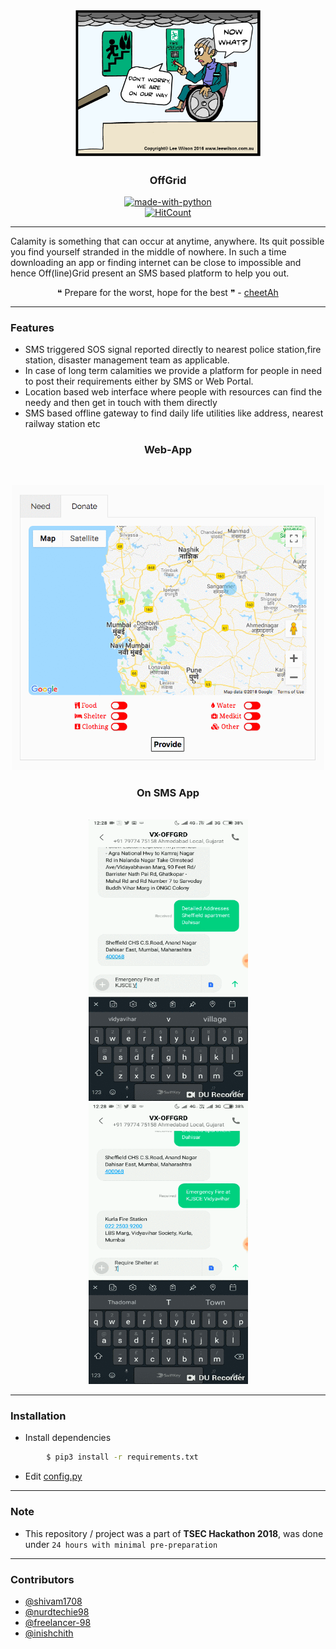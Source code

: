 <p align="center">
  <a href="" rel="noopener">
 <img width=300px src="UI/evacuated.jpg"></a>
</p>

<h3 align="center">OffGrid</h3>

<div align="center">

[![made-with-python](https://img.shields.io/badge/Made%20with-Python-1f425f.svg)](https://www.python.org/)
<br>
[![HitCount](http://hits.dwyl.io/inishchith/digital.svg)](http://hits.dwyl.io/inishchith/digital)

</div>

---

Calamity is something that can occur at anytime, anywhere. Its quit possible you find yourself stranded in the middle of nowhere. In such a time downloading an app or finding internet can be close to impossible and hence Off(line)Grid present an SMS based platform to help you out.

<div align="center">
&#10077; Prepare for the worst, hope for the best &#10078;  -  <a href ="https://github.com/shivam1708"> cheetAh </a>
</div>

---

### Features

- SMS triggered SOS signal reported directly to nearest police station,fire station, disaster management team as applicable.
- In case of long term calamities we provide a platform for people in need to post their requirements either by SMS or Web Portal.
- Location based web interface where people with resources can find the needy and then get in touch with them directly 
- SMS based offline gateway to find daily life utilities like address, nearest railway station etc

<div align="center">

<h3 > Web-App  </h3>
<br>
<p align="center">
<img src ="UI/maps-simulate.gif" width = 500px>
</p>

<h3> On SMS App  </h3>
<br>
<img src="UI/sms-simulate1.gif" width=255px height=450px>
<img src="UI/sms-simulate2.gif" width=255px height=450px>

</div>

---

### Installation

- Install dependencies

```sh
        $ pip3 install -r requirements.txt
```

- Edit [config.py](https://github.com/inishchith/digital/blob/master/App/config.py)

---

### Note

- This repository / project was a part of **TSEC Hackathon 2018**, was done under `24 hours with minimal pre-preparation`

---

### Contributors

- [@shivam1708](https://github.com/nurdtechie98)
- [@nurdtechie98](https://github.com/shivam1708)
- [@freelancer-98](https://github.com/Freelancer-98)
- [@inishchith](https://github.com/inishchith)
